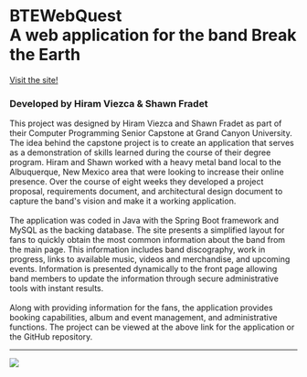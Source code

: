 # BTEWebQuest<br>A web application for the band Break the Earth

[Visit the site!](https://breaktheearth.herokuapp.com/)

### Developed by Hiram Viezca & Shawn Fradet

<p>This project was designed by Hiram Viezca and Shawn Fradet as part of their Computer Programming
Senior Capstone at Grand Canyon University. The idea behind the capstone project is to create
an application that serves as a demonstration of skills learned during the course of their
degree program. Hiram and Shawn worked with a heavy metal band local to the Albuquerque, New
Mexico area that were looking to increase their online presence. Over the course of eight weeks
they developed a project proposal, requirements document, and architectural design document to
capture the band's vision and make it a working application.
</br>
</br>
The application was coded in Java with the Spring Boot framework and MySQL as the backing database.
The site presents a simplified layout for fans to quickly obtain the most common information
about the band from the main page. This information includes band discography, work in progress,
links to available music, videos and merchandise, and upcoming events. Information is presented
dynamically to the front page allowing band members to update the information through secure
administrative tools with instant results.
</br>
</br>
Along with providing information for the fans, the application provides booking capabilities,
album and event management, and administrative functions. The project can be viewed at the above
link for the application or the GitHub repository.
</p>

***     

![](https://github.com/hviezca/BTEWebQuest/blob/main/BTEWebQuest/src/main/resources/static/images/breaktheearth.png)

